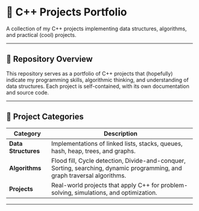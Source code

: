 # 🧠 C++ Projects Portfolio

A collection of my C++ projects implementing data structures, algorithms, and practical (cool) projects.

---

## 📂 Repository Overview

This repository serves as a portfolio of C++ projects that (hopefully) indicate my programming skills, algorithmic thinking, and understanding of data structures. Each project is self-contained, with its own documentation and source code.

---

## 🧩 Project Categories

| Category | Description |
|-----------|--------------|
| **Data Structures** | Implementations of linked lists, stacks, queues, hash, heap, trees, and graphs. |
| **Algorithms** | Flood fill, Cycle detection, Divide-and-conquer, Sorting, searching, dynamic programming, and graph traversal algorithms. |
| **Projects** | Real-world projects that apply C++ for problem-solving, simulations, and optimization. |

---

